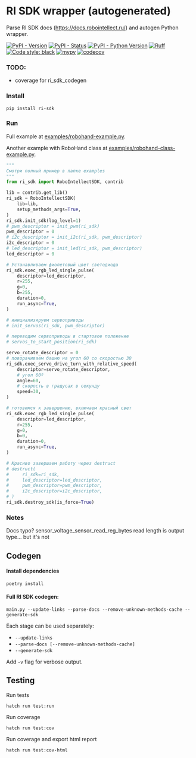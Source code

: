 # RI SDK wrapper (autogenerated)

Parse RI SDK docs (https://docs.robointellect.ru/) and autogen Python wrapper.


[![PyPI - Version](https://img.shields.io/pypi/v/ri-sdk?style=for-the-badge&logo=pypi)](https://pypi.org/project/ri-sdk/)
[![PyPI - Status](https://img.shields.io/pypi/status/ri-sdk?style=for-the-badge)](https://pypi.org/project/ri-sdk/)
[![PyPI - Python Version](https://img.shields.io/pypi/pyversions/ri-sdk?style=for-the-badge&logo=python)](https://pypi.org/project/ri-sdk/)
[![Ruff](https://img.shields.io/endpoint?url=https://raw.githubusercontent.com/astral-sh/ruff/main/assets/badge/v2.json&style=for-the-badge)](https://docs.astral.sh/ruff/)
[![Code style: black](https://img.shields.io/badge/code%20style-black-000000?style=for-the-badge)](https://black.readthedocs.io/)
[![mypy](https://img.shields.io/badge/mypy-checked-1F5082?style=for-the-badge)](https://mypy.readthedocs.io/)
[![codecov](https://img.shields.io/codecov/c/github/mahenzon/ri-sdk-python-wrapper?token=K736Q6JF26&style=for-the-badge&logo=codecov)](https://codecov.io/gh/mahenzon/ri-sdk-python-wrapper)

### TODO:

- coverage for ri_sdk_codegen

### Install

```shell
pip install ri-sdk
```

### Run


Full example at [examples/robohand-example.py](https://github.com/mahenzon/ri-sdk-python-wrapper/blob/master/examples/robohand-example.py).

Another example with RoboHand class at [examples/robohand-class-example.py](https://github.com/mahenzon/ri-sdk-python-wrapper/blob/master/examples/robohand-class-example.py).

```python
"""
Смотри полный пример в папке examples
"""
from ri_sdk import RoboIntellectSDK, contrib

lib = contrib.get_lib()
ri_sdk = RoboIntellectSDK(
    lib=lib,
    setup_methods_args=True,
)
ri_sdk.init_sdk(log_level=1)
# pwm_descriptor = init_pwm(ri_sdk)
pwm_descriptor = 0
# i2c_descriptor = init_i2c(ri_sdk, pwm_descriptor)
i2c_descriptor = 0
# led_descriptor = init_led(ri_sdk, pwm_descriptor)
led_descriptor = 0

# Устанавливаем фиолетовый цвет светодиода
ri_sdk.exec_rgb_led_single_pulse(
    descriptor=led_descriptor,
    r=255,
    g=0,
    b=255,
    duration=0,
    run_async=True,
)

# инициализируем сервоприводы
# init_servos(ri_sdk, pwm_descriptor)

# переводим сервоприводы в стартовое положение
# servos_to_start_position(ri_sdk)

servo_rotate_descriptor = 0
# поворачиваем башню на угол 60 со скоростью 30
ri_sdk.exec_servo_drive_turn_with_relative_speed(
    descriptor=servo_rotate_descriptor,
    # угол 60º
    angle=60,
    # скорость в градусах в секунду
    speed=30,
)

# готовимся к завершению, включаем красный свет
ri_sdk.exec_rgb_led_single_pulse(
    descriptor=led_descriptor,
    r=255,
    g=0,
    b=0,
    duration=0,
    run_async=True,
)

# Красиво завершаем работу через destruct
# destruct(
#     ri_sdk=ri_sdk,
#     led_descriptor=led_descriptor,
#     pwm_descriptor=pwm_descriptor,
#     i2c_descriptor=i2c_descriptor,
# )
ri_sdk.destroy_sdk(is_force=True)
```

### Notes

Docs typo? sensor_voltage_sensor_read_reg_bytes read length is output type... but it's not

## Codegen

#### Install dependencies

```shell
poetry install
```

#### Full RI SDK codegen:

```shell
main.py --update-links --parse-docs --remove-unknown-methods-cache --generate-sdk
```

Each stage can be used separately:

- `--update-links`
- `--parse-docs [--remove-unknown-methods-cache]`
- `--generate-sdk`

Add `-v` flag for verbose output.


## Testing

Run tests

```shell
hatch run test:run
```

Run coverage

```shell
hatch run test:cov
```

Run coverage and export html report

```shell
hatch run test:cov-html
```
